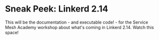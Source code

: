 # Sneak Peek: Linkerd 2.14

This will be the documentation - and executable code! - for the Service Mesh
Academy workshop about what's coming in Linkerd 2.14. Watch this space!
